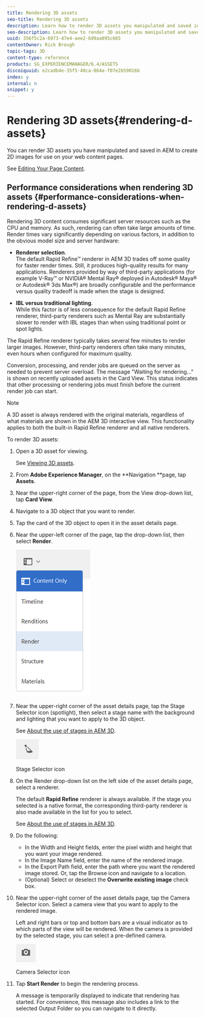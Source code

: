 ```yaml
---
title: Rendering 3D assets
seo-title: Rendering 3D assets
description: Learn how to render 3D assets you manipulated and saved in AEM to create 2D images for your web pages.
seo-description: Learn how to render 3D assets you manipulated and saved in AEM to create 2D images for your web pages.
uuid: 356f5c2a-6973-47e4-aee2-6d9aa095c665
contentOwner: Rick Brough
topic-tags: 3D
content-type: reference
products: SG_EXPERIENCEMANAGER/6.4/ASSETS
discoiquuid: e2cadb4e-35f5-40ca-864a-f07e2b59016b
index: y
internal: n
snippet: y
---
```


# Rendering 3D assets{#rendering-d-assets}

You can render 3D assets you have manipulated and saved in AEM to create 2D images for use on your web content pages.

See [Editing Your Page Content](../../sites/authoring/using/qg-page-authoring.md#editingyourpagecontent).

## Performance considerations when rendering 3D assets {#performance-considerations-when-rendering-d-assets}

Rendering 3D content consumes significant server resources such as the CPU and memory. As such, rendering can often take large amounts of time. Render times vary significantly depending on various factors, in addition to the obvious model size and server hardware:

* **Renderer selection**.  
  The default Rapid Refine™ renderer in AEM 3D trades off some quality for faster render times. Still, it produces high-quality results for many applications. Renderers provided by way of third-party applications (for example V-Ray™ or NVIDIA® Mental Ray® deployed in Autodesk® Maya® or Autodesk® 3ds Max®) are broadly configurable and the performance versus quality tradeoff is made when the stage is designed.

* **IBL versus traditional lighting**.  
  While this factor is of less consequence for the default Rapid Refine renderer, third-party renderers such as Mental Ray are substantially slower to render with IBL stages than when using traditional point or spot lights.

The Rapid Refine renderer typically takes several few minutes to render larger images. However, third-party renderers often take many minutes, even hours when configured for maximum quality.

Conversion, processing, and render jobs are queued on the server as needed to prevent server overload. The message "Waiting for rendering..." is shown on recently uploaded assets in the Card View. This status indicates that other processing or rendering jobs must finish before the current render job can start.

>[!NOTE]
>
>A 3D asset is always rendered with the original materials, regardless of what materials are shown in the AEM 3D interactive view. This functionality applies to both the built-in Rapid Refine renderer and all native renderers.

To render 3D assets:

1. Open a 3D asset for viewing.

   See [Viewing 3D assets](../../assets/using/viewing-3d-assets.md).

1. From **Adobe Experience Manager**, on the **Navigation **page, tap **Assets**.
1. Near the upper-right corner of the page, from the View drop-down list, tap **Card View**.
1. Navigate to a 3D object that you want to render.
1. Tap the card of the 3D object to open it in the asset details page.
1. Near the upper-left corner of the page, tap the drop-down list, then select **Render**.

   ![](assets/chlimage_1-370.png)

1. Near the upper-right corner of the asset details page, tap the Stage Selector icon (spotlight), then select a stage name with the background and lighting that you want to apply to the 3D object.

   See [About the use of stages in AEM 3D](../../assets/using/about-the-use-of-stages-in-aem-3d.md).

   ![](assets/chlimage_1-371.png)

   Stage Selector icon

1. On the Render drop-down list on the left side of the asset details page, select a renderer.

   The default **Rapid Refine** renderer is always available. If the stage you selected is a native format, the corresponding third-party renderer is also made available in the list for you to select.

   See [About the use of stages in AEM 3D](../../assets/using/about-the-use-of-stages-in-aem-3d.md).

1. Do the following:

    * In the Width and Height fields, enter the pixel width and height that you want your image rendered.
    * In the Image Name field, enter the name of the rendered image.
    * In the Export Path field, enter the path where you want the rendered image stored. Or, tap the Browse icon and navigate to a location.
    * (Optional) Select or deselect the **Overwrite existing image** check box.

1. Near the upper-right corner of the asset details page, tap the Camera Selector icon. Select a camera view that you want to apply to the rendered image.

   Left and right bars or top and bottom bars are a visual indicator as to which parts of the view will be rendered. When the camera is provided by the selected stage, you can select a pre-defined camera.

   ![](assets/chlimage_1-372.png)

   Camera Selector icon

1. Tap **Start Render** to begin the rendering process.

   A message is temporarily displayed to indicate that rendering has started. For convenience, this message also includes a link to the selected Output Folder so you can navigate to it directly.

